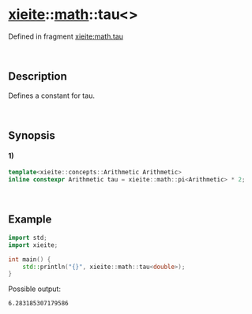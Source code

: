 # [xieite](../../xieite.md)\:\:[math](../../math.md)\:\:tau\<\>
Defined in fragment [xieite:math.tau](../../../src/math/tau.cpp)

&nbsp;

## Description
Defines a constant for tau.

&nbsp;

## Synopsis
#### 1)
```cpp
template<xieite::concepts::Arithmetic Arithmetic>
inline constexpr Arithmetic tau = xieite::math::pi<Arithmetic> * 2;
```

&nbsp;

## Example
```cpp
import std;
import xieite;

int main() {
    std::println("{}", xieite::math::tau<double>);
}
```
Possible output:
```
6.283185307179586
```
